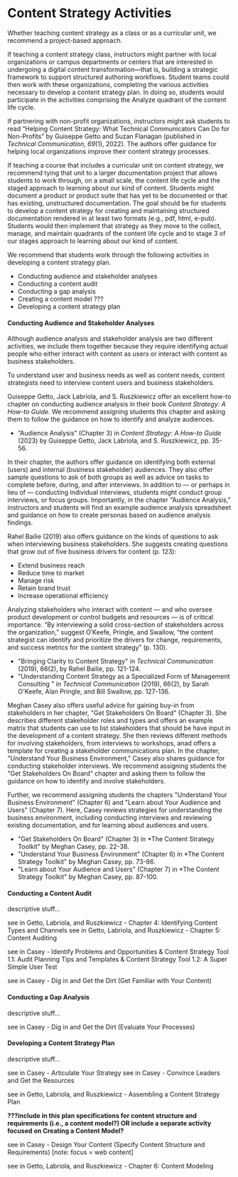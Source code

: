# Content Strategy Activities

Whether teaching content strategy as a class or as a curricular unit, we recommend a project-based approach. 

If teaching a content strategy class, instructors might partner with local organizations or campus departments or centers that are interested in undergoing a digital content transformation—that is, building a strategic framework to support structured authoring workflows. Student teams could then work with these organizations, completing the various activities necessary to develop a content strategy plan. In doing so, students would participate in the activities comprising the Analyze quadrant of the content life cycle. 

If partnering with non-profit organizations, instructors might ask students to read “Helping Content Strategy: What Technical Communicators Can Do for Non-Profits” by Guiseppe Getto and Suzan Flanagan (published in *Technical Communication, 69*(1), 2022). The authors offer guidance for helping local organizations improve their content strategy processes.

If teaching a course that includes a curricular unit on content strategy, we recommend tying that unit to a larger documentation project that allows students to work through, on a small scale, the content life cycle and the staged approach to learning about our kind of content. Students might document a product or product suite that has yet to be documented or that has existing, unstructured documentation. The goal should be for students to develop a content strategy for creating and maintaining structured documentation rendered in at least two formats (e.g., pdf, html, e-pub). Students would then implement that strategy as they move to the collect, manage, and maintain quadrants of the content life cycle and to stage 3 of our stages approach to learning about our kind of content. 

We recommend that students work through the following activities in developing a content strategy plan.

* Conducting audience and stakeholder analyses
* Conducting a content audit
* Conducting a gap analysis
* Creating a content model ???
* Developing a content strategy plan

#### Conducting Audience and Stakeholder Analyses

Although audience analysis and stakeholder analysis are two different activities, we include them together because they require identifying actual people who either interact with content as users or interact with content as business stakeholders. 

To understand user and business needs as well as content needs, content strategists need to interview content users and business stakeholders. 

Guiseppe Getto, Jack Labriola, and S. Ruszkiewicz offer an excellent how-to chapter on conducting audience analysis in their book *Content Strategy: A How-to Guide*. We recommend assigning students this chapter and asking them to follow the guidance on how to identify and analyze audiences. 

* “Audience Analysis” (Chapter 3) in *Content Strategy: A How-to Guide* (2023) by Guiseppe Getto, Jack Labriola, and S. Ruszkiewicz, pp. 35-56.

In their chapter, the authors offer guidance on identifying both external (users) and internal (business stakeholder) audiences. They also offer sample questions to ask of both groups as well as advice on tasks to complete before, during, and after interviews. In addition to — or perhaps in lieu of — conducting individual interviews, students might conduct group interviews, or focus groups. Importantly, in the chapter "Audience Analysis," instructors and students will find an example audience analysis spreadsheet and guidance on how to create personas based on audience analysis findings. 

Rahel Bailie (2019) also offers guidance on the kinds of questions to ask when interviewing business stakeholders. She suggests creating questions that grow out of five business drivers for content (p. 123):

* Extend business reach
* Reduce time to market
* Manage risk
* Retain brand trust
* Increase operational efficiency

Analyzing stakeholders who interact with content — and who oversee product development or control budgets and resources — is of critical importance. “By interviewing a solid cross-section of stakeholders across the organization,” suggest O’Keefe, Pringle, and Swallow, “the content strategist can identify and prioritize the drivers for change, requirements, and success metrics for the content strategy” (p. 130). 

* "Bringing Clarity to Content Strategy" in *Technical Communication* (2019), 66(2), by Rahel Bailie, pp. 121-124.
* "Understanding Content Strategy as a Specialized Form of Management Consulting " in *Technical Communication* (2019), 66(2), by Sarah O'Keefe, Alan Pringle, and Bill Swallow, pp. 127-136.

Meghan Casey also offers useful advice for gaining buy-in from stakeholders in her chapter, "Get Stakeholders On Board" (Chapter 3). She describes different stakeholder roles and types and offers an example matrix that students can use to list stakeholders that should be have input in the development of a content strategy. She then reviews different methods for involving stakeholders, from interviews to workshops, anad offers a template for creating a stakeholder communications plan. In the chapter, "Understand Your Business Environment," Casey also shares guidance for conducting stakeholder interviews. We recommend assigning students the "Get Stakeholders On Board" chapter and asking them to follow the guidance on how to identify and involve stakeholders. 

Further, we recommend assigning students the chapters "Understand Your Business Environment" (Chapter 6) and "Learn about Your Audience and Users" (Chapter 7). Here, Casey reviews strategies for understanding the business environment, including conducting interviews and reviewing existing documentation, and for learning about audiences and users. 

* "Get Stakeholders On Board" (Chapter 3) in *The Content Strategy Toolkit" by Meghan Casey, pp. 22-38.
* "Understand Your Business Environment" (Chapter 6) in *The Content Strategy Toolkit" by Meghan Casey, pp. 73-86.
* "Learn about Your Audience and Users" (Chapter 7) in *The Content Strategy Toolkit" by Meghan Casey, pp. 87-100.

#### Conducting a Content Audit

descriptive stuff...

see in Getto, Labriola, and Ruszkiewicz - Chapter 4: Identifying Content Types and Channels
see in Getto, Labriola, and Ruszkiewicz - Chapter 5: Content Auditing

see in Casey - Identify Problems and Opportunities
& Content Strategy Tool 1.1: Audit Planning Tips and Templates
& Content Strategy Tool 1.2: A Super Simple User Test

see in Casey - Dig in and Get the Dirt (Get Familiar with Your Content)

#### Conducting a Gap Analysis

descriptive stuff...

see in Casey - Dig in and Get the Dirt (Evaluate Your Processes)

#### Developing a Content Strategy Plan

descriptive stuff...

see in Casey - Articulate Your Strategy
see in Casey - Convince Leaders and Get the Resources

see in Getto, Labriola, and Ruszkiewicz - Assembling a Content Strategy Plan

**???include in this plan specifications for content structure and requirements (i.e., a content model?) OR include a separate activity focused on Creating a Content Model?**

see in Casey - Design Your Content (Specify Content Structure and Requirements) [note: focus = web content]

see in Getto, Labriola, and Ruszkiewicz - Chapter 6: Content Modeling

